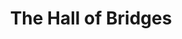 ---
pid: MP90
title: The Hall of Bridges
location_transcription: Already exists on Kelly Drive
zipcode: '19149'
outside_phl: 
neighborhood: Frankford
age: '54'
age_range: 50-59
instagram: 
image_file_name: MP_90.jpg
proposal_transcription: |-
  Kelly Dr Bridges
  Emphasize the bridges that already exist
topic: Environment
topic_summary: '0'
type: Plaque,Bridge
keywords_other: 
credit: Thérèce Stanley
image_labels: 
twitter: 
facebook: 
permalink: "/monuments/mp90/"
layout: item-page
---